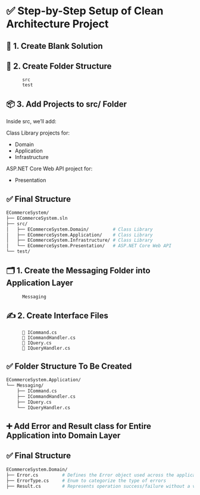 # ✅ Step-by-Step Setup of Clean Architecture Project

## 📁 1. Create Blank Solution

## 📁 2. Create Folder Structure  
          src  
          test

## 📦 3. Add Projects to src/ Folder  
Inside src, we’ll add:  

Class Library projects for:  
- Domain  
- Application  
- Infrastructure  

ASP.NET Core Web API project for:  
- Presentation

## ✅ Final Structure

```bash
ECommerceSystem/
├── ECommerceSystem.sln
├── src/
│   ├── ECommerceSystem.Domain/         # Class Library
│   ├── ECommerceSystem.Application/    # Class Library
│   ├── ECommerceSystem.Infrastructure/ # Class Library
│   └── ECommerceSystem.Presentation/   # ASP.NET Core Web API
└── test/
```
## 🗂️ 1. Create the Messaging Folder into Application Layer
          Messaging

## ✍️ 2. Create Interface Files  
          📝 ICommand.cs  
          📝 ICommandHandler.cs  
          📝 IQuery.cs  
          📝 IQueryHandler.cs

## ✅ Folder Structure To Be Created

```bash
ECommerceSystem.Application/
└── Messaging/
    ├── ICommand.cs
    ├── ICommandHandler.cs
    ├── IQuery.cs
    └── IQueryHandler.cs
```
## ➕ Add Error and Result class for Entire Application into Domain Layer

## ✅ Final Structure

```bash
ECommerceSystem.Domain/
├── Error.cs         # Defines the Error object used across the application
├── ErrorType.cs     # Enum to categorize the type of errors
├── Result.cs        # Represents operation success/failure without a value

